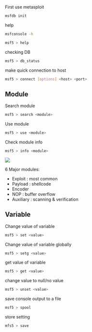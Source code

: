 First use metasploit
```bash
msfdb init
```

help
```bash
msfconsole -h

msf5 > help
```

checking DB
```bash
msf5 > db_status
```

make quick connection to host
```bash
msf5 > connect [options] <host> <port>
```
## Module
Search module
```bash
msf5 > search <module>
```

Use module
```bash
msf5 > use <module>
```

Check module info
```bash
msf5 > info <module>
```

![](https://imgur.com/vKe4ZDj.png)

6 Major modules:
* Exploit : most common
* Payload : shellcode
* Encoder
* NOP : buffer overflow
* Auxiliary : scanning & verification
## Variable

Change value of variable
```bash
msf5 > set <value>
```

Change value of variable globally
```bash
msf5 > setg <value>
```

get value of variable 
```bash
msf5 > get <value>
```

change value to null/no value
```bash
msf5 > unset <value>
```

save console output to a file
```bash
msf5 > spool
```

store setting 
```baSH
mfs5 > save
```